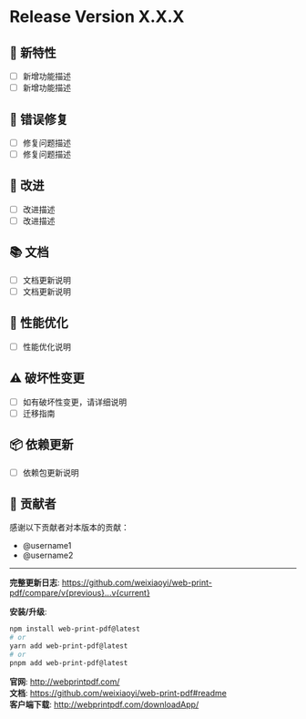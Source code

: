 # Release Version X.X.X

## 🎉 新特性

- [ ] 新增功能描述
- [ ] 新增功能描述

## 🐛 错误修复

- [ ] 修复问题描述
- [ ] 修复问题描述

## 🔧 改进

- [ ] 改进描述
- [ ] 改进描述

## 📚 文档

- [ ] 文档更新说明
- [ ] 文档更新说明

## 🚀 性能优化

- [ ] 性能优化说明

## ⚠️ 破坏性变更

- [ ] 如有破坏性变更，请详细说明
- [ ] 迁移指南

## 📦 依赖更新

- [ ] 依赖包更新说明

## 🙏 贡献者

感谢以下贡献者对本版本的贡献：
- @username1
- @username2

---

**完整更新日志**: https://github.com/weixiaoyi/web-print-pdf/compare/v{previous}...v{current}

**安装/升级**:
```bash
npm install web-print-pdf@latest
# or
yarn add web-print-pdf@latest
# or
pnpm add web-print-pdf@latest
```

**官网**: http://webprintpdf.com/  
**文档**: https://github.com/weixiaoyi/web-print-pdf#readme  
**客户端下载**: http://webprintpdf.com/downloadApp/

